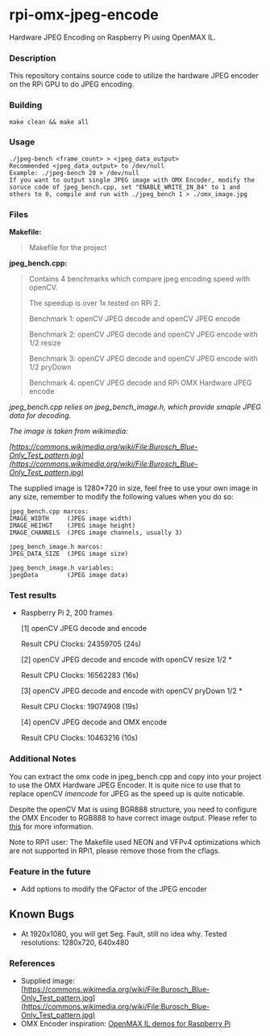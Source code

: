 # rpi-omx-jpeg-encode
Hardware JPEG Encoding on Raspberry Pi using OpenMAX IL.

### Description ###
This repository contains source code to utilize the hardware JPEG encoder on the RPi GPU to do JPEG encoding.

### Building ###
	make clean && make all

### Usage ###
	./jpeg-bench <frame_count> > <jpeg_data_output>
	Recommended <jpeg_data_output> to /dev/null
	Example: ./jpeg-bench 20 > /dev/null
	If you want to output single JPEG image with OMX Encoder, modify the soruce code of jpeg_bench.cpp, set "ENABLE_WRITE_IN_B4" to 1 and others to 0, compile and run with ./jpeg_bench 1 > ./omx_image.jpg

### Files ###
**Makefile:**
> Makefile for the project

**jpeg_bench.cpp:**
> Contains 4 benchmarks which compare jpeg encoding speed with openCV.
>
> The speedup is over 1x tested on RPi 2.
>
> Benchmark 1: openCV JPEG decode and openCV JPEG encode
> 
> Benchmark 2: openCV JPEG decode and openCV JPEG encode with 1/2 resize
> 
> Benchmark 3: openCV JPEG decode and openCV JPEG encode with 1/2 pryDown
> 
> Benchmark 4: openCV JPEG decode and RPi OMX Hardware JPEG encode

*jpeg_bench.cpp relies on jpeg_bench_image.h, which provide smaple JPEG data for decoding.*

*The image is taken from wikimedia:*

*[https://commons.wikimedia.org/wiki/File:Burosch_Blue-Only_Test_pattern.jpg](https://commons.wikimedia.org/wiki/File:Burosch_Blue-Only_Test_pattern.jpg)*

The supplied image is 1280*720 in size, feel free to use your own image in any size, remember to modify the following values when you do so:

	jpeg_bench.cpp marcos:   
	IMAGE_WIDTH		(JPEG image width)
	IMAGE_HEIHGT	(JPEG image height)
	IMAGE_CHANNELS	(JPEG image channels, usually 3)
	
	jpeg_bench_image.h marcos:
	JPEG_DATA_SIZE	(JPEG image size)
	
	jpeg_bench_image.h variables:
	jpegData		(JPEG image data)
	

### Test results ##
- Raspberry Pi 2, 200 frames

	[1] openCV JPEG decode and encode
	
	Result CPU Clocks: 24359705 (24s)
	
	[2] openCV JPEG decode and encode with openCV resize 1/2 *
	
	Result CPU Clocks: 16562283 (16s)
	
	[3] openCV JPEG decode and encode with openCV pryDown 1/2 *
	
	Result CPU Clocks: 19074908 (19s)
	
	[4] openCV JPEG decode and OMX encode
	
	Result CPU Clocks: 10463216 (10s)

### Additional Notes ###
You can extract the omx code in jpeg_bench.cpp and copy into your project to use the OMX Hardware JPEG Encoder. It is quite nice to use that to replace openCV *imencode* for JPEG as the speed up is quite noticable.

Despite the openCV Mat is using BGR888 structure, you need to configure the OMX Encoder to RGB888 to have correct image output. Please refer to [this](https://www.raspberrypi.org/forums/viewtopic.php?f=70&t=172670&p=1104848) for more information.

Note to RPi1 user: The Makefile used NEON and VFPv4 optimizations which are not supported in RPi1, please remove those from the cflags.

### Feature in the future ###
- Add options to modify the QFactor of the JPEG encoder

## Known Bugs ###
- At 1920x1080, you will get Seg. Fault, still no idea why. Tested resolutions: 1280x720, 640x480

### References ###
- Supplied image: [https://commons.wikimedia.org/wiki/File:Burosch_Blue-Only_Test_pattern.jpg](https://commons.wikimedia.org/wiki/File:Burosch_Blue-Only_Test_pattern.jpg)
- OMX Encoder inspiration: [OpenMAX IL demos for Raspberry Pi](https://github.com/tjormola/rpi-openmax-demos/)
